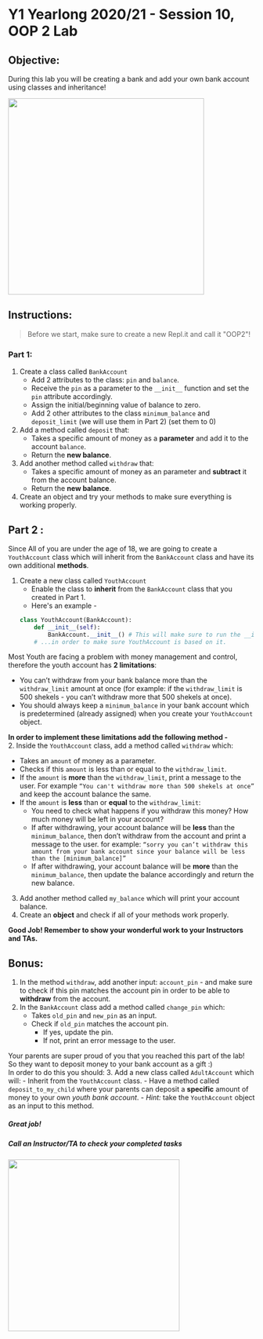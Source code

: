 # Y1 Yearlong 2020/21 - Session 10, OOP 2 Lab

## Objective: 
During this lab you will be creating a bank and add your own bank account using classes and inheritance!




<img src="https://www.eurocompanyformations.com/wp-content/uploads/2017/11/bank-account.png" width="400">





## Instructions:
> Before we start, make sure to create a new Repl.it and call it "OOP2"!

### Part 1:
1. Create a class called `BankAccount` 
	- Add 2 attributes to the class: `pin` and `balance`.
	- Receive the `pin` as a parameter to the `__init__` function and set the `pin` attribute accordingly. 
	- Assign the initial/beginning value of balance to zero.
	- Add 2 other attributes to the class `minimum_balance` and `deposit_limit` (we will use them in Part 2) (set them to 0)
2. Add a method called `deposit` that:
	- Takes a specific amount of money as a **parameter** and add it to the account `balance`.
	- Return the **new balance**.
3. Add another method called `withdraw` that:
	- Takes a specific amount of money as an parameter and **subtract** it from the account balance.
	- Return the **new balance**.
4. Create an object and try your methods to make sure everything is working properly.



## Part 2 : 
Since All of you are under the age of 18, we are going to create a `YouthAccount` class which will inherit from the `BankAccount` class and have its own additional **methods**.

1. Create a new class called `YouthAccount`
	- Enable the class to **inherit** from the `BankAccount` class that you created in Part 1.
	- Here's an example - 
	```python
	class YouthAccount(BankAccount):
	    def __init__(self):
	        BankAccount.__init__() # This will make sure to run the __init__ function of BankAccount class.. 
		# ...in order to make sure YouthAccount is based on it.
	```

Most Youth are facing a problem with money management and control, therefore the youth account has **2 limitations**:   
- You can’t withdraw from your bank balance more than the `withdraw_limit` amount at once (for example: if the `withdraw_limit` is 500 shekels - you can’t withdraw more that 500 shekels at once). 
- You should always keep a `minimum_balance` in your bank account which is predetermined (already assigned) when you create your `YouthAccount` object.  

**In order to implement these limitations add the following method -**  
2. Inside the `YouthAccount` class, add a method called `withdraw` which:
- Takes an `amount` of money as a parameter.
- Checks if this `amount` is less than or equal to the `withdraw_limit`.
- If the `amount` is **more** than the `withdraw_limit`, print a message to the user. For example `“You can't withdraw more than 500 shekels at once”` and keep the account balance the same.
- If the `amount` is **less** than or **equal** to the `withdraw_limit`:
	- You need to check what happens if you withdraw this money? How much money will be left in your account?
	- If after withdrawing, your account balance will be **less** than the `minimum_balance`, then don’t withdraw from the account and print a message to the user. for example: `“sorry you can’t withdraw this amount from your bank account since your balance will be less than the [minimum_balance]”`
	- If after withdrawing, your account balance will be **more** than the `minimum_balance`, then update the balance accordingly and return the new balance.

3. Add another method called `my_balance` which will print your account balance.
4. Create an **object** and check if all of your methods work properly.


**Good Job! Remember to show your wonderful work to your Instructors and TAs.**




## Bonus:
 
1. In the method `withdraw`, add another input: `account_pin` - and make sure to check if this pin matches the account pin in order to be able to **withdraw** from the account.
2. In the `BankAccount` class add a method called `change_pin` which:
	- Takes `old_pin` and `new_pin` as an input. 
	- Check if `old_pin` matches the account pin.
		- If yes, update the pin.
		- If not, print an error message to the user.

Your parents are super proud of you that you reached this part of the lab! So they want to deposit money to your bank account as a gift :)  
In order to do this you should:
3. Add a new class called `AdultAccount` which will:
	- Inherit from the `YouthAccount` class.
	- Have a method called `deposit_to_my_child` where your parents can deposit a **specific** amount of money to your own *youth bank account*.
	- *Hint:* take the `YouthAccount` object as an input to this method.





##### Great job!
##### Call an Instructor/TA to check your completed tasks
 
 




<img src="https://s3.amazonaws.com/files.consumerfinance.gov/f/201503_cfpb_youth-savings.png" width="350">
